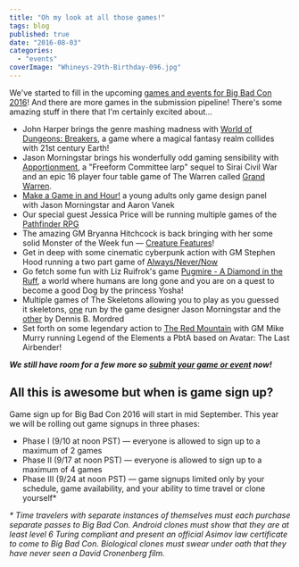 ```yaml
---
title: "Oh my look at all those games!"
tags: blog
published: true
date: "2016-08-03"
categories: 
  - "events"
coverImage: "Whineys-29th-Birthday-096.jpg"
---
```


We've started to fill in the upcoming [games and events for Big Bad Con 2016](/events/)! And there are more games in the submission pipeline! There's some amazing stuff in there that I'm certainly excited about…

- John Harper brings the genre mashing madness with [World of Dungeons: Breakers](http://www.bigbadcon.com/events/world-of-dungeons-breakers/), a game where a magical fantasy realm collides with 21st century Earth!
- Jason Morningstar brings his wonderfully odd gaming sensibility with [Apportionment](http://www.bigbadcon.com/events/apportionment/), a "Freeform Committee larp" sequel to Sirai Civil War and an epic 16 player four table game of The Warren called [Grand Warren](http://www.bigbadcon.com/events/the-grand-warren/).
- [Make a Game in and Hour!](http://www.bigbadcon.com/events/make-a-game-in-an-hour/) a young adults only game design panel with Jason Morningstar and Aaron Vanek
- Our special guest Jessica Price will be running multiple games of the [Pathfinder RPG](http://www.bigbadcon.com/events/pathfinder-beginner-box-2/)
- The amazing GM Bryanna Hitchcock is back bringing with her some solid Monster of the Week fun — [Creature Features](http://www.bigbadcon.com/events/creature-features-4/)!
- Get in deep with some cinematic cyberpunk action with GM Stephen Hood running a two part game of [Always/Never/Now](http://www.bigbadcon.com/events/alwaysnevernow-part-1-3/)
- Go fetch some fun with Liz Ruifrok's game [Pugmire - A Diamond in the Ruff](http://www.bigbadcon.com/events/diamond-in-the-ruff-playtest/), a world where humans are long gone and you are on a quest to become a good Dog by the princess Yosha!
- Multiple games of The Skeletons allowing you to play as you guessed it skeletons, [one](http://www.bigbadcon.com/events/the-skeletons-2/) run by the game designer Jason Morningstar and the [other](http://www.bigbadcon.com/events/the-skeletons/) by Dennis B. Mordred
- Set forth on some legendary action to [The Red Mountain](http://www.bigbadcon.com/events/the-red-mountain/) with GM Mike Murry running Legend of the Elements a PbtA based on Avatar: The Last Airbender!

**_We still have room for a few more so [submit your game or event](http://www.bigbadcon.com/volunteer/run-a-game/) now!_**

## All this is awesome but when is game sign up?

Game sign up for Big Bad Con 2016 will start in mid September. This year we will be rolling out game signups in three phases:

- Phase I (9/10 at noon PST) — everyone is allowed to sign up to a maximum of 2 games
- Phase II (9/17 at noon PST) — everyone is allowed to sign up to a maximum of 4 games
- Phase III (9/24 at noon PST) — game signups limited only by your schedule, game availability, and your ability to time travel or clone yourself\*

_\* Time travelers with separate instances of themselves must each purchase separate passes to Big Bad Con. Android clones must show that they are at least level 6 Turing compliant and present an official Asimov law certificate to come to Big Bad Con. Biological clones must swear under oath that they have never seen a David Cronenberg film._
